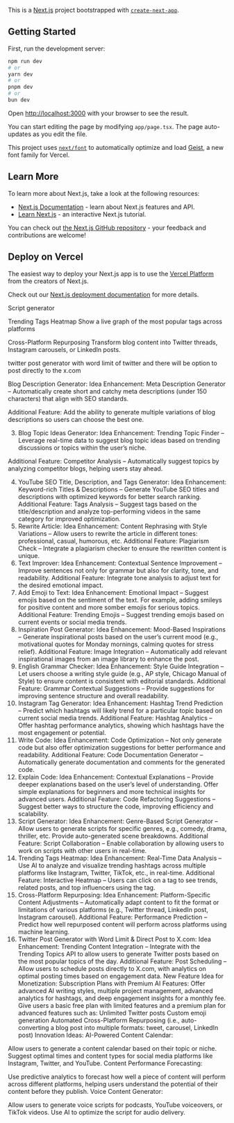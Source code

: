 This is a [Next.js](https://nextjs.org) project bootstrapped with [`create-next-app`](https://nextjs.org/docs/app/api-reference/cli/create-next-app).

## Getting Started

First, run the development server:

```bash
npm run dev
# or
yarn dev
# or
pnpm dev
# or
bun dev
```

Open [http://localhost:3000](http://localhost:3000) with your browser to see the result.

You can start editing the page by modifying `app/page.tsx`. The page auto-updates as you edit the file.

This project uses [`next/font`](https://nextjs.org/docs/app/building-your-application/optimizing/fonts) to automatically optimize and load [Geist](https://vercel.com/font), a new font family for Vercel.

## Learn More

To learn more about Next.js, take a look at the following resources:

- [Next.js Documentation](https://nextjs.org/docs) - learn about Next.js features and API.
- [Learn Next.js](https://nextjs.org/learn) - an interactive Next.js tutorial.

You can check out [the Next.js GitHub repository](https://github.com/vercel/next.js) - your feedback and contributions are welcome!

## Deploy on Vercel

The easiest way to deploy your Next.js app is to use the [Vercel Platform](https://vercel.com/new?utm_medium=default-template&filter=next.js&utm_source=create-next-app&utm_campaign=create-next-app-readme) from the creators of Next.js.

Check out our [Next.js deployment documentation](https://nextjs.org/docs/app/building-your-application/deploying) for more details.



Script generator

Trending Tags Heatmap
Show a live graph of the most popular tags across platforms

Cross-Platform Repurposing
Transform blog content into Twitter threads, Instagram carousels, or LinkedIn posts.

twitter post generator with word limit of twitter
and there will be option to post directly to the x.com










Blog Description Generator:
Idea Enhancement: Meta Description Generator – Automatically create short and catchy meta descriptions (under 150 characters) that align with SEO standards.

Additional Feature: Add the ability to generate multiple variations of blog descriptions so users can choose the best one.


3. Blog Topic Ideas Generator:
Idea Enhancement: Trending Topic Finder – Leverage real-time data to suggest blog topic ideas based on trending discussions or topics within the user’s niche.

Additional Feature: Competitor Analysis – Automatically suggest topics by analyzing competitor blogs, helping users stay ahead.


4. YouTube SEO Title, Description, and Tags Generator:
Idea Enhancement: Keyword-rich Titles & Descriptions – Generate YouTube SEO titles and descriptions with optimized keywords for better search ranking.
Additional Feature: Tags Analysis – Suggest tags based on the title/description and analyze top-performing videos in the same category for improved optimization.
5. Rewrite Article:
Idea Enhancement: Content Rephrasing with Style Variations – Allow users to rewrite the article in different tones: professional, casual, humorous, etc.
Additional Feature: Plagiarism Check – Integrate a plagiarism checker to ensure the rewritten content is unique.
6. Text Improver:
Idea Enhancement: Contextual Sentence Improvement – Improve sentences not only for grammar but also for clarity, tone, and readability.
Additional Feature: Integrate tone analysis to adjust text for the desired emotional impact.
7. Add Emoji to Text:
Idea Enhancement: Emotional Impact – Suggest emojis based on the sentiment of the text. For example, adding smileys for positive content and more somber emojis for serious topics.
Additional Feature: Trending Emojis – Suggest trending emojis based on current events or social media trends.
8. Inspiration Post Generator:
Idea Enhancement: Mood-Based Inspirations – Generate inspirational posts based on the user’s current mood (e.g., motivational quotes for Monday mornings, calming quotes for stress relief).
Additional Feature: Image Integration – Automatically add relevant inspirational images from an image library to enhance the post.
9. English Grammar Checker:
Idea Enhancement: Style Guide Integration – Let users choose a writing style guide (e.g., AP style, Chicago Manual of Style) to ensure content is consistent with editorial standards.
Additional Feature: Grammar Contextual Suggestions – Provide suggestions for improving sentence structure and overall readability.
10. Instagram Tag Generator:
Idea Enhancement: Hashtag Trend Prediction – Predict which hashtags will likely trend for a particular topic based on current social media trends.
Additional Feature: Hashtag Analytics – Offer hashtag performance analytics, showing which hashtags have the most engagement or potential.
11. Write Code:
Idea Enhancement: Code Optimization – Not only generate code but also offer optimization suggestions for better performance and readability.
Additional Feature: Code Documentation Generator – Automatically generate documentation and comments for the generated code.
12. Explain Code:
Idea Enhancement: Contextual Explanations – Provide deeper explanations based on the user’s level of understanding. Offer simple explanations for beginners and more technical insights for advanced users.
Additional Feature: Code Refactoring Suggestions – Suggest better ways to structure the code, improving efficiency and scalability.
13. Script Generator:
Idea Enhancement: Genre-Based Script Generator – Allow users to generate scripts for specific genres, e.g., comedy, drama, thriller, etc. Provide auto-generated scene breakdowns.
Additional Feature: Script Collaboration – Enable collaboration by allowing users to work on scripts with other users in real-time.
14. Trending Tags Heatmap:
Idea Enhancement: Real-Time Data Analysis – Use AI to analyze and visualize trending hashtags across multiple platforms like Instagram, Twitter, TikTok, etc., in real-time.
Additional Feature: Interactive Heatmap – Users can click on a tag to see trends, related posts, and top influencers using the tag.
15. Cross-Platform Repurposing:
Idea Enhancement: Platform-Specific Content Adjustments – Automatically adapt content to fit the format or limitations of various platforms (e.g., Twitter thread, LinkedIn post, Instagram carousel).
Additional Feature: Performance Prediction – Predict how well repurposed content will perform across platforms using machine learning.
16. Twitter Post Generator with Word Limit & Direct Post to X.com:
Idea Enhancement: Trending Content Integration – Integrate with the Trending Topics API to allow users to generate Twitter posts based on the most popular topics of the day.
Additional Feature: Post Scheduling – Allow users to schedule posts directly to X.com, with analytics on optimal posting times based on engagement data.
New Feature Idea for Monetization:
Subscription Plans with Premium AI Features:
Offer advanced AI writing styles, multiple project management, advanced analytics for hashtags, and deep engagement insights for a monthly fee.
Give users a basic free plan with limited features and a premium plan for advanced features such as:
Unlimited Twitter posts
Custom emoji generation
Automated Cross-Platform Repurposing (i.e., auto-converting a blog post into multiple formats: tweet, carousel, LinkedIn post)
Innovation Ideas:
AI-Powered Content Calendar:

Allow users to generate a content calendar based on their topic or niche. Suggest optimal times and content types for social media platforms like Instagram, Twitter, and YouTube.
Content Performance Forecasting:

Use predictive analytics to forecast how well a piece of content will perform across different platforms, helping users understand the potential of their content before they publish.
Voice Content Generator:

Allow users to generate voice scripts for podcasts, YouTube voiceovers, or TikTok videos. Use AI to optimize the script for audio delivery.